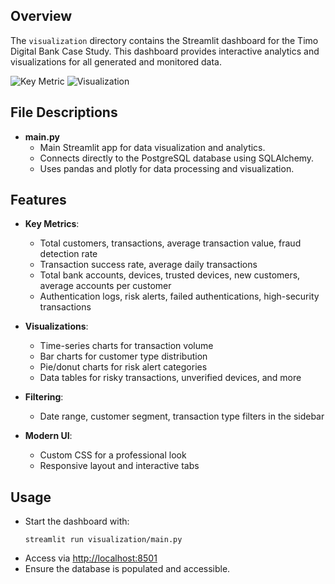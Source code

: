 ## Overview

The `visualization` directory contains the Streamlit dashboard for the Timo Digital Bank Case Study. This dashboard provides interactive analytics and visualizations for all generated and monitored data.

![Key Metric](https://ik.imagekit.io/baodata2226/imagekit-assets/streamlit_2.png?updatedAt=1753199318195)
![Visualization](https://ik.imagekit.io/baodata2226/imagekit-assets/streamlit_3.png?updatedAt=1753199318183)


## File Descriptions

- **main.py**  
  - Main Streamlit app for data visualization and analytics.
  - Connects directly to the PostgreSQL database using SQLAlchemy.
  - Uses pandas and plotly for data processing and visualization.

## Features

- **Key Metrics**:  
  - Total customers, transactions, average transaction value, fraud detection rate
  - Transaction success rate, average daily transactions
  - Total bank accounts, devices, trusted devices, new customers, average accounts per customer
  - Authentication logs, risk alerts, failed authentications, high-security transactions

- **Visualizations**:  
  - Time-series charts for transaction volume
  - Bar charts for customer type distribution
  - Pie/donut charts for risk alert categories
  - Data tables for risky transactions, unverified devices, and more

- **Filtering**:  
  - Date range, customer segment, transaction type filters in the sidebar

- **Modern UI**:  
  - Custom CSS for a professional look
  - Responsive layout and interactive tabs

## Usage

- Start the dashboard with:  
  ```
  streamlit run visualization/main.py
  ```
- Access via [http://localhost:8501](http://localhost:8501)
- Ensure the database is populated and accessible. 